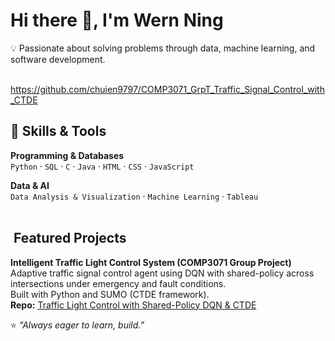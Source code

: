 # Hi there 👋, I'm Wern Ning  

💡 Passionate about solving problems through data, machine learning, and software development.  
<br/>

https://github.com/chuien9797/COMP3071_GrpT_Traffic_Signal_Control_with_CTDE

## 🔧 Skills & Tools  

**Programming & Databases**  
`Python` · `SQL` · `C` · `Java` · `HTML` · `CSS` · `JavaScript` 

**Data & AI**  
`Data Analysis & Visualization` · `Machine Learning` · `Tableau` 
<br/><br/>


## ​ Featured Projects

 **Intelligent Traffic Light Control System (COMP3071 Group Project)**  
  Adaptive traffic signal control agent using DQN with shared-policy across intersections under emergency and fault conditions.  
  Built with Python and SUMO (CTDE framework).  
  **Repo:** [Traffic Light Control with Shared-Policy DQN & CTDE](https://github.com/chuien9797/COMP3071_GrpT_Traffic_Signal_Control_with_CTDE)


⭐️ *“Always eager to learn, build.”*  

<!--
**udoniing/udoniing** is a ✨ _special_ ✨ repository because its `README.md` (this file) appears on your GitHub profile.

Here are some ideas to get you started:

- 🔭 I’m currently working on ...
- 🌱 I’m currently learning ...
- 👯 I’m looking to collaborate on ...
- 🤔 I’m looking for help with ...
- 💬 Ask me about ...
- 📫 How to reach me: ...
- 😄 Pronouns: ...
- ⚡ Fun fact: ...
-->
